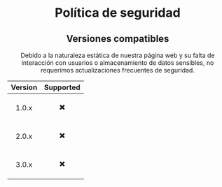 <div align="center">
  
# Política de seguridad

## Versiones compatibles

Debido a la naturaleza estática de nuestra página web y su falta de interacción con usuarios o almacenamiento de datos sensibles,
no requerimos actualizaciones frecuentes de seguridad.


| Version |     Supported      |
| ------- | ------------------ |
|  <p align="center">1.0.x</p>  |        <p align="center">✖️</p>          |
|  <p align="center">2.0.x</p>  |        <p align="center">✖️</p>          |
|  <p align="center">3.0.x</p>  |        <p align="center">✖️</p>          |

</div>
